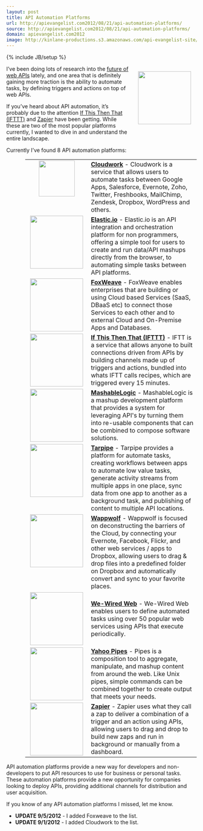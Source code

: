 ```yaml
---
layout: post
title: API Automation Platforms
url: http://apievangelist.com2012/08/21/api-automation-platforms/
source: http://apievangelist.com2012/08/21/api-automation-platforms/
domain: apievangelist.com2012
image: http://kinlane-productions.s3.amazonaws.com/api-evangelist-site/blog/automation-gears.jpeg
---
```

{% include JB/setup %}
<p><img style="padding: 15px;" src="http://kinlane-productions.s3.amazonaws.com/api-evangelist/automation-gears.jpeg" alt="" width="140" align="right" /></p>
<p>I&rsquo;ve been doing lots of research into the <a title="future of web APIs" href="/2012/07/27/what-is-the-future-of-web-apis/">future of web APIs</a> lately, and one area that is definitely gaining more traction is the ability to automate tasks, by defining triggers and actions on top of web APIs.</p>
<p>If you&rsquo;ve heard about API automation, it&rsquo;s probably due to the attention <a title="If This Then That" href="http://ifttt.com/">If This Then That (IFTTT)</a> and <a title="Zapier" href="https://zapier.com/">Zapier</a> have been getting.  While these are two of the most popular platforms currently, I wanted to dive in and understand the entire landscape.</p>
<p>Currently I&rsquo;ve found 8 API automation platforms:</p>
<table style="padding-left: 50px;" cellspacing="5" cellpadding="5" width="90%">
<tbody>
<tr>
<td width="150" align="center" valign="top"><a title="Cloudwork" href="http://www.cloudwork.com/" target="_blank"> <img src="https://s3.amazonaws.com/kinlane-productions/api-evangelist/cloudworks/cloudwork.jpeg" alt="" width="95" /> </a></td>
<td><strong><a title="Cloudwork" href="http://www.cloudwork.com/" target="_blank">Cloudwork</a></strong> - Cloudwork is a service that allows users to automate tasks between Google Apps, Salesforce, Evernote, Zoho, Twitter, Freshbooks, MailChimp, Zendesk, Dropbox, WordPress and others.</td>
</tr>
<tr>
<td width="150" align="center" valign="top"><a title="Elastic.io" href="http://elastic.io" target="_blank"> <img src="http://kinlane-productions.s3.amazonaws.com/api-evangelist/elasticio/ElasticIO-Logo.png" alt="" width="140" /> </a></td>
<td><strong><a title="Elastic.io" href="http://elastic.io" target="_blank">Elastic.io</a></strong> - Elastic.io is an API integration and orchestration platform for non programmers, offering a simple tool for users to create and run data/API mashups directly from the browser, to automating simple tasks between API platforms.</td>
</tr>
<tr>
<td width="150" align="center" valign="top"><a title="FoxWeave" href="http://www.foxweave.com/" target="_blank"> <img src="https://s3.amazonaws.com/kinlane-productions/api-evangelist/foxweave/foxweave-logo.png" alt="" width="140" /> </a></td>
<td><strong><a title="FoxWeave" href="http://www.foxweave.com/" target="_blank">FoxWeave</a></strong> - FoxWeave enables enterprises that are building or using Cloud based Services (SaaS, DBaaS etc) to connect those Services to each other and to external Cloud and On-Premise Apps and Databases.</td>
</tr>
<tr>
<td width="150" align="center" valign="top"><a title="If This Then That" href="http://www.iftt.com/" target="_blank"> <img src="http://kinlane-productions.s3.amazonaws.com/api-evangelist/ifthisthenthat/IFTTT-logo.jpeg" alt="" width="140" /> </a></td>
<td><strong><a title="If This Then That" href="http://www.iftt.com/" target="_blank">If This Then That (IFTTT)</a></strong> - IFTT is a service that allows anyone to built connections driven from APIs by building channels made up of triggers and actions, bundled into whats IFTT calls recipes, which are triggered every 15 minutes.</td>
</tr>
<tr>
<td width="150" align="center" valign="top"><a title="MashableLogic" href="http://www.mashablelogic.com/" target="_blank"> <img src="http://kinlane-productions.s3.amazonaws.com/api-evangelist/mashablelogic/mashablelogic-logo.jpeg" alt="" width="140" /> </a></td>
<td><strong><a title="MashableLogic" href="http://www.mashablelogic.com/" target="_blank">MashableLogic</a></strong> - MashableLogic is a mashup development platform that provides a system for leveraging API's by turning  them into re-usable components that can be combined to compose software solutions.</td>
</tr>
<tr>
<td width="150" align="center" valign="top"><a title="Tarpipe" href="http://tarpipe.com/" target="_blank"> <img src="http://kinlane-productions.s3.amazonaws.com/api-evangelist/tarpipe/tarpipe-logo.png" alt="" width="140" /> </a></td>
<td><strong><a title="Tarpipe" href="http://tarpipe.com/" target="_blank">Tarpipe</a></strong> - Tarpipe provides a platform for automate tasks, creating workflows between apps to automate low value tasks, generate activity streams from multiple apps in one place, sync data from one app to another as a background task, and publishing of content to multiple API locations.</td>
</tr>
<tr>
<td width="150" align="center" valign="top"><a title="Wappwolf" href="http://wappwolf.com/dropboxautomator/" target="_blank"> <img src="http://kinlane-productions.s3.amazonaws.com/api-evangelist/wappwolf/wappwolf-logo.png" alt="" width="140" /> </a></td>
<td><strong><a title="Wappwolf" href="http://wappwolf.com/dropboxautomator/" target="_blank">Wappwolf</a></strong> - Wappwolf is focused on deconstructing the barriers of the Cloud, by connecting your Evernote, Facebook, Flickr, and other web services / apps to Dropbox, allowing users to drag &amp; drop files into a predefined folder on Dropbox and automatically convert and sync to your favorite places.</td>
</tr>
<tr>
<td width="150" align="center" valign="top"><a title="We-Wired Web" href="http://www.wewiredweb.com/" target="_blank"> <img src="http://kinlane-productions.s3.amazonaws.com/api-evangelist/we-wired-web/We-Wired-Web-Logo.png" alt="" width="140" /> </a></td>
<td><strong><a title="We-Wired Web" href="http://www.wewiredweb.com/" target="_blank">We-Wired Web</a></strong> - We-Wired Web enables users to define automated tasks using over 50 popular web services using APIs that execute periodically.</td>
</tr>
<tr>
<td width="150" align="center" valign="top"><a title="Yahoo Pipes" href="http://pipes.yahoo.com/pipes/" target="_blank"> <img src="http://kinlane-productions.s3.amazonaws.com/api-evangelist/yahoo-pipes/yahoo-pipes-logo.jpeg" alt="" width="140" /> </a></td>
<td><strong><a title="Yahoo Pipes" href="http://pipes.yahoo.com/pipes/" target="_blank">Yahoo Pipes</a></strong> - Pipes is a composition tool to aggregate, manipulate, and mashup content from around the web. Like Unix pipes, simple commands can be combined together to create output that meets your needs.</td>
</tr>
<tr>
<td width="150" align="center" valign="top"><a title="Zapier" href="https://zapier.com/" target="_blank"> <img src="http://kinlane-productions.s3.amazonaws.com/api-evangelist/zapier/zapier-logo.jpeg" alt="" width="140" /> </a></td>
<td><strong><a title="Zapier" href="https://zapier.com/" target="_blank">Zapier</a></strong> - Zapier uses what they call a zap to deliver a combination of a trigger and an action using APIs, allowing users to drag and drop to build new zaps and run in background or manually from a dashboard.</td>
</tr>
</tbody>
</table>
<p>API automation platforms provide a new way for developers and non-developers to put API resources to use for business or personal tasks.  These automation platforms provide a new opportunity for companies looking to deploy APIs, providing additional channels for distribution and user acquisition.</p>
<p>If you know of any API automation platforms I missed, let me know.</p>
<ul>
<li><strong>UPDATE 9/5/2012</strong>&nbsp;- I added Foxweave to the list.</li>
<li><strong>UPDATE 9/1/2012</strong> - I added Cloudwork to the list.</li>
</ul>
